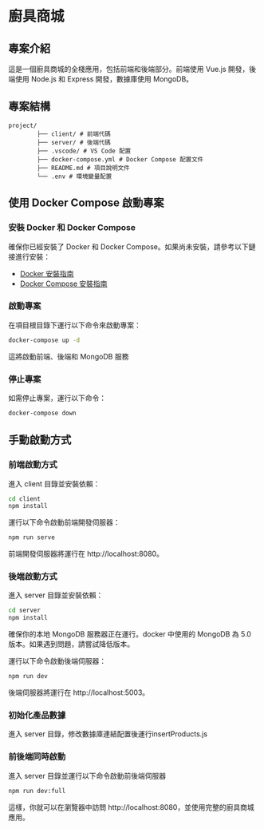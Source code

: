 # 廚具商城

## 專案介紹

這是一個廚具商城的全棧應用，包括前端和後端部分。前端使用 Vue.js 開發，後端使用 Node.js 和 Express 開發，數據庫使用 MongoDB。

## 專案結構
```
project/ 
        ├── client/ # 前端代碼 
        ├── server/ # 後端代碼
        ├── .vscode/ # VS Code 配置 
        ├── docker-compose.yml # Docker Compose 配置文件 
        ├── README.md # 項目說明文件 
        └── .env # 環境變量配置
```

## 使用 Docker Compose 啟動專案

### 安裝 Docker 和 Docker Compose

確保你已經安裝了 Docker 和 Docker Compose。如果尚未安裝，請參考以下鏈接進行安裝：

- [Docker 安裝指南](https://docs.docker.com/get-docker/)
- [Docker Compose 安裝指南](https://docs.docker.com/compose/install/)

### 啟動專案

在項目根目錄下運行以下命令來啟動專案：

```sh
docker-compose up -d
```
這將啟動前端、後端和 MongoDB 服務

### 停止專案

如需停止專案，運行以下命令：

```sh
docker-compose down
```

## 手動啟動方式

### 前端啟動方式

進入 client 目錄並安裝依賴：

```sh
cd client
npm install
```

運行以下命令啟動前端開發伺服器：

```sh
npm run serve
```
前端開發伺服器將運行在 http://localhost:8080。

### 後端啟動方式

進入 server 目錄並安裝依賴：

```sh
cd server
npm install
```

確保你的本地 MongoDB 服務器正在運行。docker 中使用的 MongoDB 為 5.0 版本。如果遇到問題，請嘗試降低版本。

運行以下命令啟動後端伺服器：

```sh
npm run dev
```

後端伺服器將運行在 http://localhost:5003。

### 初始化產品數據

進入 server 目錄，修改數據庫連結配置後運行insertProducts.js

### 前後端同時啟動

進入 server 目錄並運行以下命令啟動前後端伺服器

```sh
npm run dev:full
```

這樣，你就可以在瀏覽器中訪問 http://localhost:8080，並使用完整的廚具商城應用。


